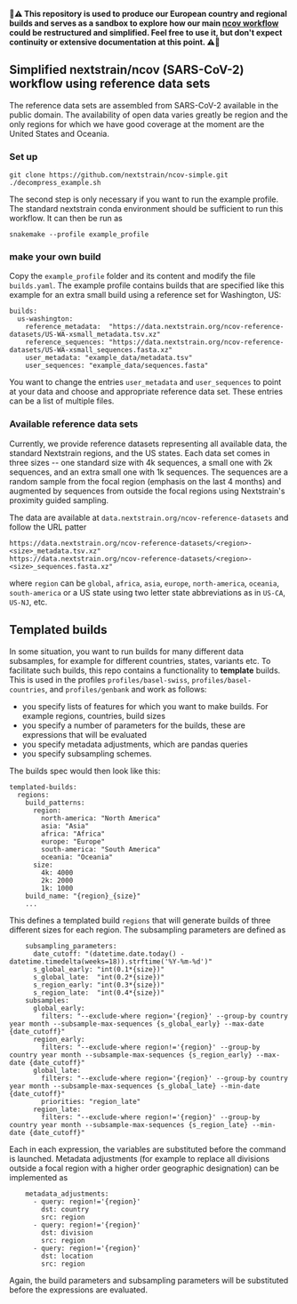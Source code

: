 **🚨⚠️ This repository is used to produce our European country and regional builds and serves as a sandbox to explore how our main [ncov workflow](github.com/nextstrain/ncov) could be restructured and simplified. Feel free to use it, but don't expect continuity or extensive documentation at this point. ⚠️🚨**

## Simplified nextstrain/ncov (SARS-CoV-2) workflow using reference data sets

The reference data sets are assembled from SARS-CoV-2 available in the public domain.
The availability of open data varies greatly be region and the only regions for which we have good coverage at the moment are the United States and Oceania.

### Set up

```
git clone https://github.com/nextstrain/ncov-simple.git
./decompress_example.sh
```
The second step is only necessary if you want to run the example profile.
The standard nextstrain conda environment should be sufficient to run this workflow.
It can then be run as
```
snakemake --profile example_profile
```

### make your own build
Copy the `example_profile` folder and its content and modify the file `builds.yaml`.
The example profile contains builds that are specified like this example for an extra small build using a reference set for Washington, US:
```
builds:
  us-washington:
    reference_metadata:  "https://data.nextstrain.org/ncov-reference-datasets/US-WA-xsmall_metadata.tsv.xz"
    reference_sequences: "https://data.nextstrain.org/ncov-reference-datasets/US-WA-xsmall_sequences.fasta.xz"
    user_metadata: "example_data/metadata.tsv"
    user_sequences: "example_data/sequences.fasta"
```
You want to change the entries `user_metadata` and `user_sequences` to point at your data and choose and appropriate reference data set.
These entries can be a list of multiple files.


### Available reference data sets

Currently, we provide reference datasets representing all available data, the standard Nextstrain regions, and the US states.
Each data set comes in three sizes -- one standard size with 4k sequences, a small one with 2k sequences, and an extra small one with 1k sequences.
The sequences are a random sample from the focal region (emphasis on the last 4 months) and augmented by sequences from outside the focal regions using Nextstrain's proximity guided sampling.

The data are available at `data.nextstrain.org/ncov-reference-datasets` and follow the URL patter

```
https://data.nextstrain.org/ncov-reference-datasets/<region>-<size>_metadata.tsv.xz"
https://data.nextstrain.org/ncov-reference-datasets/<region>-<size>_sequences.fasta.xz"
```
where `region` can be `global`, `africa`, `asia`, `europe`, `north-america`, `oceania`, `south-america` or a US state using two letter state abbreviations as in `US-CA`, `US-NJ`, etc.


## Templated builds

In some situation, you want to run builds for many different data subsamples, for example for different countries, states, variants etc.
To facilitate such builds, this repo contains a functionality to __template__ builds.
This is used in the profiles `profiles/basel-swiss`, `profiles/basel-countries`, and `profiles/genbank` and work as follows:

 * you specify lists of features for which you want to make builds. For example regions, countries, build sizes
 * you specify a number of parameters for the builds, these are expressions that will be evaluated
 * you specify metadata adjustments, which are pandas queries
 * you specify subsampling schemes.

The builds spec would then look like this:
```
templated-builds:
  regions:
    build_patterns:
      region:
        north-america: "North America"
        asia: "Asia"
        africa: "Africa"
        europe: "Europe"
        south-america: "South America"
        oceania: "Oceania"
      size:
        4k: 4000
        2k: 2000
        1k: 1000
    build_name: "{region}_{size}"
    ...
```
This defines a templated build `regions` that will generate builds of three different sizes for each region.
The subsampling parameters are defined as
```
    subsampling_parameters:
      date_cutoff: "(datetime.date.today() - datetime.timedelta(weeks=18)).strftime('%Y-%m-%d')"
      s_global_early: "int(0.1*{size})"
      s_global_late:  "int(0.2*{size})"
      s_region_early: "int(0.3*{size})"
      s_region_late:  "int(0.4*{size})"
    subsamples:
      global_early:
        filters: "--exclude-where region='{region}' --group-by country year month --subsample-max-sequences {s_global_early} --max-date {date_cutoff}"
      region_early:
        filters: "--exclude-where region!='{region}' --group-by country year month --subsample-max-sequences {s_region_early} --max-date {date_cutoff}"
      global_late:
        filters: "--exclude-where region='{region}' --group-by country year month --subsample-max-sequences {s_global_late} --min-date {date_cutoff}"
        priorities: "region_late"
      region_late:
        filters: "--exclude-where region!='{region}' --group-by country year month --subsample-max-sequences {s_region_late} --min-date {date_cutoff}"
```
Each in each expression, the variables are substituted before the command is launched.
Metadata adjustments (for example to replace all divisions outside a focal region with a higher order geographic designation) can be implemented as
```
    metadata_adjustments:
      - query: region!='{region}'
        dst: country
        src: region
      - query: region!='{region}'
        dst: division
        src: region
      - query: region!='{region}'
        dst: location
        src: region
```
Again, the build parameters and subsampling parameters will be substituted before the expressions are evaluated.


